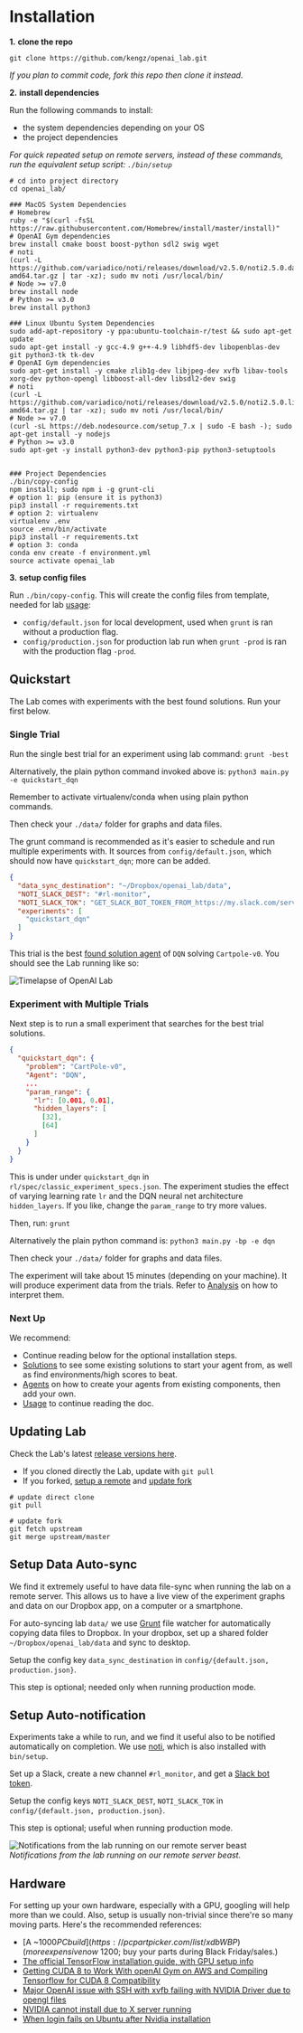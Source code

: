 # <a name="installation"></a>Installation

**1\.** **clone the repo**

`git clone https://github.com/kengz/openai_lab.git`

*If you plan to commit code, fork this repo then clone it instead.*


**2\.** **install dependencies**

Run the following commands to install:

- the system dependencies depending on your OS
- the project dependencies

*For quick repeated setup on remote servers, instead of these commands, run the equivalent setup script: `./bin/setup`*

```shell
# cd into project directory
cd openai_lab/

### MacOS System Dependencies
# Homebrew
ruby -e "$(curl -fsSL https://raw.githubusercontent.com/Homebrew/install/master/install)"
# OpenAI Gym dependencies
brew install cmake boost boost-python sdl2 swig wget
# noti
(curl -L https://github.com/variadico/noti/releases/download/v2.5.0/noti2.5.0.darwin-amd64.tar.gz | tar -xz); sudo mv noti /usr/local/bin/
# Node >= v7.0
brew install node
# Python >= v3.0
brew install python3

### Linux Ubuntu System Dependencies
sudo add-apt-repository -y ppa:ubuntu-toolchain-r/test && sudo apt-get update
sudo apt-get install -y gcc-4.9 g++-4.9 libhdf5-dev libopenblas-dev git python3-tk tk-dev
# OpenAI Gym dependencies
sudo apt-get install -y cmake zlib1g-dev libjpeg-dev xvfb libav-tools xorg-dev python-opengl libboost-all-dev libsdl2-dev swig
# noti
(curl -L https://github.com/variadico/noti/releases/download/v2.5.0/noti2.5.0.linux-amd64.tar.gz | tar -xz); sudo mv noti /usr/local/bin/
# Node >= v7.0
(curl -sL https://deb.nodesource.com/setup_7.x | sudo -E bash -); sudo apt-get install -y nodejs
# Python >= v3.0
sudo apt-get -y install python3-dev python3-pip python3-setuptools


### Project Dependencies
./bin/copy-config
npm install; sudo npm i -g grunt-cli
# option 1: pip (ensure it is python3)
pip3 install -r requirements.txt
# option 2: virtualenv
virtualenv .env
source .env/bin/activate
pip3 install -r requirements.txt
# option 3: conda
conda env create -f environment.yml
source activate openai_lab
```


**3\.** **setup config files**

Run `./bin/copy-config`. This will create the config files from template, needed for lab [usage](#usage):

- `config/default.json` for local development, used when `grunt` is ran without a production flag.
- `config/production.json` for production lab run when `grunt -prod` is ran with the production flag `-prod`.


## <a name="quickstart"></a>Quickstart

The Lab comes with experiments with the best found solutions. Run your first below.


### Single Trial

Run the single best trial for an experiment using lab command: `grunt -best`

Alternatively, the plain python command invoked above is: `python3 main.py -e quickstart_dqn`

<aside class="notice">
Remember to activate virtualenv/conda when using plain python commands.
</aside>

Then check your `./data/` folder for graphs and data files.

The grunt command is recommended as it's easier to schedule and run multiple experiments with. It sources from `config/default.json`, which should now have `quickstart_dqn`; more can be added.

```json
{
  "data_sync_destination": "~/Dropbox/openai_lab/data",
  "NOTI_SLACK_DEST": "#rl-monitor",
  "NOTI_SLACK_TOK": "GET_SLACK_BOT_TOKEN_FROM_https://my.slack.com/services/new/bot",
  "experiments": [
    "quickstart_dqn"
  ]
}
```

This trial is the best [found solution agent](https://github.com/kengz/openai_lab/pull/73) of `DQN` solving `Cartpole-v0`. You should see the Lab running like so:

![](./images/lab_demo_dqn.gif "Timelapse of OpenAI Lab")


### Experiment with Multiple Trials

Next step is to run a small experiment that searches for the best trial solutions.

```json
{
  "quickstart_dqn": {
    "problem": "CartPole-v0",
    "Agent": "DQN",
    ...
    "param_range": {
      "lr": [0.001, 0.01],
      "hidden_layers": [
        [32],
        [64]
      ]
    }
  }
}
```

This is under under `quickstart_dqn` in `rl/spec/classic_experiment_specs.json`. The experiment studies the effect of varying learning rate `lr` and the DQN neural net architecture `hidden_layers`. If you like, change the `param_range` to try more values.

Then, run: `grunt`

Alternatively the plain python command is: `python3 main.py -bp -e dqn`

Then check your `./data/` folder for graphs and data files.

The experiment will take about 15 minutes (depending on your machine). It will produce experiment data from the trials. Refer to [Analysis](#analysis) on how to interpret them.


### Next Up

We recommend:

- Continue reading below for the optional installation steps.
- [Solutions](#solutions) to see some existing solutions to start your agent from, as well as find environments/high scores to beat.
- [Agents](#agents) on how to create your agents from existing components, then add your own.
- [Usage](#usage) to continue reading the doc.


## Updating Lab

Check the Lab's latest [release versions here](https://github.com/kengz/openai_lab/releases).

- If you cloned directly the Lab, update with `git pull`
- If you forked, [setup a remote](https://help.github.com/articles/configuring-a-remote-for-a-fork/) and [update fork](https://help.github.com/articles/syncing-a-fork/)

```shell
# update direct clone
git pull

# update fork
git fetch upstream
git merge upstream/master
```


## Setup Data Auto-sync

We find it extremely useful to have data file-sync when running the lab on a remote server. This allows us to have a live view of the experiment graphs and data on our Dropbox app, on a computer or a smartphone.

For auto-syncing lab `data/` we use [Grunt](http://gruntjs.com/) file watcher for automatically copying data files to Dropbox. In your dropbox, set up a shared folder `~/Dropbox/openai_lab/data` and sync to desktop.

Setup the config key `data_sync_destination` in `config/{default.json, production.json}`.

<aside class="notice">
This step is optional; needed only when running production mode.
</aside>


## Setup Auto-notification

Experiments take a while to run, and we find it useful also to be notified automatically on completion. We use [noti](https://github.com/variadico/noti), which is also installed with `bin/setup`.

Set up a Slack, create a new channel `#rl_monitor`, and get a [Slack bot token](https://my.slack.com/services/new/bot).

Setup the config keys `NOTI_SLACK_DEST`, `NOTI_SLACK_TOK` in `config/{default.json, production.json}`.

<aside class="notice">
This step is optional; useful when running production mode.
</aside>

![](./images/noti.png "Notifications from the lab running on our remote server beast")
_Notifications from the lab running on our remote server beast._


## Hardware

For setting up your own hardware, especially with a GPU, googling will help more than we could. Also, setup is usually non-trivial since there're so many moving parts. Here's the recommended references:

- [A ~$1000 PC build](https://pcpartpicker.com/list/xdbWBP) (more expensive now ~$1200; buy your parts during Black Friday/sales.)
- [The official TensorFlow installation guide, with GPU setup info](https://www.tensorflow.org/install/install_linux)
- [Getting CUDA 8 to Work With openAI Gym on AWS and Compiling Tensorflow for CUDA 8 Compatibility](http://christopher5106.github.io/nvidia/2016/12/30/commands-nvidia-install-ubuntu-16-04.html)
- [Major OpenAI issue with SSH with xvfb failing with NVIDIA Driver due to opengl files](https://github.com/openai/gym/issues/366)
- [NVIDIA cannot install due to X server running](http://askubuntu.com/questions/149206/how-to-install-nvidia-run)
- [When login fails on Ubuntu after Nvidia installation](http://askubuntu.com/questions/759641/cant-get-nvidia-drivers-working-with-16-04-logs-out-right-after-login)
